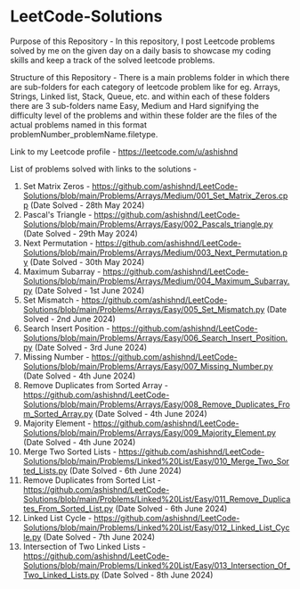 # LeetCode-Solutions

Purpose of this Repository - 
In this repository, I post Leetcode problems solved by me on the given day on a daily basis to showcase my coding skills and keep a track of the solved leetcode problems.

Structure of this Repository - 
There is a main problems folder in which there are sub-folders for each category of leetcode problem like for eg. Arrays, Strings, Linked list, Stack, Queue, etc. and within each of these folders there are 3 sub-folders name Easy, Medium and Hard signifying the difficulty level of the problems and within these folder are the files of the actual problems named in this format problemNumber_problemName.filetype.

Link to my Leetcode profile - 
https://leetcode.com/u/ashishnd

List of problems solved with links to the solutions - 
1. Set Matrix Zeros - https://github.com/ashishnd/LeetCode-Solutions/blob/main/Problems/Arrays/Medium/001_Set_Matrix_Zeros.cpp (Date Solved - 28th May 2024)
2. Pascal's Triangle - https://github.com/ashishnd/LeetCode-Solutions/blob/main/Problems/Arrays/Easy/002_Pascals_triangle.py (Date Solved - 29th May 2024)
3. Next Permutation - https://github.com/ashishnd/LeetCode-Solutions/blob/main/Problems/Arrays/Medium/003_Next_Permutation.py (Date Solved - 30th May 2024)
4. Maximum Subarray - https://github.com/ashishnd/LeetCode-Solutions/blob/main/Problems/Arrays/Medium/004_Maximum_Subarray.py (Date Solved - 1st June 2024)
5. Set Mismatch - https://github.com/ashishnd/LeetCode-Solutions/blob/main/Problems/Arrays/Easy/005_Set_Mismatch.py (Date Solved - 2nd June 2024)
6. Search Insert Position - https://github.com/ashishnd/LeetCode-Solutions/blob/main/Problems/Arrays/Easy/006_Search_Insert_Position.py (Date Solved - 3rd June 2024)
7. Missing Number - https://github.com/ashishnd/LeetCode-Solutions/blob/main/Problems/Arrays/Easy/007_Missing_Number.py (Date Solved - 4th June 2024)
8. Remove Duplicates from Sorted Array - https://github.com/ashishnd/LeetCode-Solutions/blob/main/Problems/Arrays/Easy/008_Remove_Duplicates_From_Sorted_Array.py (Date Solved - 4th June 2024)
9. Majority Element - https://github.com/ashishnd/LeetCode-Solutions/blob/main/Problems/Arrays/Easy/009_Majority_Element.py (Date Solved - 4th June 2024)
10. Merge Two Sorted Lists - https://github.com/ashishnd/LeetCode-Solutions/blob/main/Problems/Linked%20List/Easy/010_Merge_Two_Sorted_Lists.py (Date Solved - 6th June 2024)
11. Remove Duplicates from Sorted List - https://github.com/ashishnd/LeetCode-Solutions/blob/main/Problems/Linked%20List/Easy/011_Remove_Duplicates_From_Sorted_List.py (Date Solved - 6th June 2024)
12. Linked List Cycle - https://github.com/ashishnd/LeetCode-Solutions/blob/main/Problems/Linked%20List/Easy/012_Linked_List_Cycle.py (Date Solved - 7th June 2024)
13. Intersection of Two Linked Lists - https://github.com/ashishnd/LeetCode-Solutions/blob/main/Problems/Linked%20List/Easy/013_Intersection_Of_Two_Linked_Lists.py (Date Solved - 8th June 2024)
